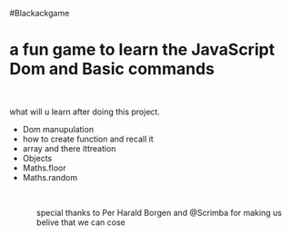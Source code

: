 #Blackackgame
 <h1>a fun game to learn the JavaScript Dom and Basic commands</h1><br>
 
<p> what will u learn after doing this project.<p>
 <ul>
  <li>Dom manupulation</li>
   <li>how to create function and recall it </li>
   <li>array and there ittreation</li>
   <li>Objects</li>
   <li>Maths.floor</li>
   <li>Maths.random</li>


 
  
  <ul><br>
   
   
   special thanks to Per Harald Borgen and @Scrimba for making us belive that we can cose
 
